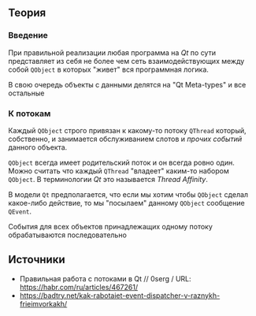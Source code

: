 

## Теория

### Введение

При правильной реализации любая программа на *Qt* по сути представляет из себя 
не более чем сеть взаимодействующих между собой `QObject` в которых "живет" вся программная логика.

В свою очередь объекты с данными делятся на "Qt Meta-types" и все остальные

### К потокам

Каждый `QObject` строго привязан к какому-то потоку `QThread` который,
собственно, и занимается обслуживанием слотов и *прочих событий* данного объекта.

`QObject` всегда имеет родительский поток и он всегда ровно один. 
Можно считать что каждый `QThread` "владеет" каким-то набором `QObject`.
В терминологии *Qt* это называется *Thread Affinity*.

В модели `Qt` предполагается, что если мы хотим чтобы `QObject` сделал какое-либо действие,
то мы "посылаем" данному `QObject` сообщение `QEvent`.

События для всех объектов принадлежащих одному потоку обрабатываются последовательно

## Источники

- Правильная работа с потоками в Qt // 0serg / URL: https://habr.com/ru/articles/467261/
- https://badtry.net/kak-rabotaiet-event-dispatcher-v-raznykh-frieimvorkakh/